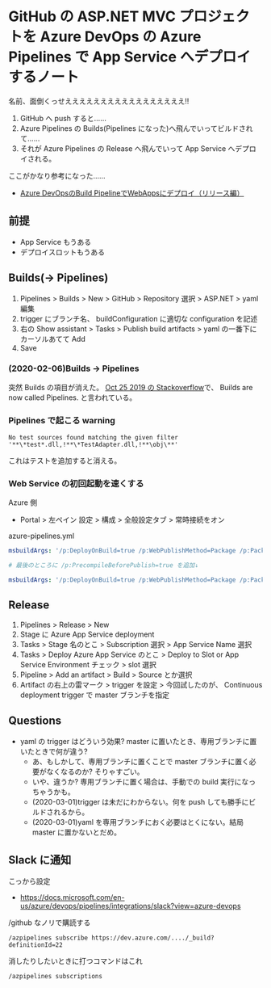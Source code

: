 GitHub の ASP.NET MVC プロジェクトを Azure DevOps の Azure Pipelines で App Service へデプロイするノート
===

名前、面倒くっせえええええええええええええええええ!!

1. GitHub へ push すると……
1. Azure Pipelines の Builds(Pipelines になった)へ飛んでいってビルドされて……
1. それが Azure Pipelines の Release へ飛んでいって App Service へデプロイされる。

ここがかなり参考になった……

- [Azure DevOpsのBuild PipelineでWebAppsにデプロイ（リリース編）](https://blog.nextscape.net/ja-JP/archives/Date/2019/06/devops-build-2)

## 前提

- App Service もうある
- デプロイスロットもうある

## Builds(-> Pipelines)

1. Pipelines > Builds > New > GitHub > Repository 選択 > ASP.NET > yaml 編集
1. trigger にブランチ名、 buildConfiguration に適切な configuration を記述
1. 右の Show assistant > Tasks > Publish build artifacts > yaml の一番下にカーソルあてて Add
1. Save

### (2020-02-06)Builds -> Pipelines

突然 Builds の項目が消えた。
[Oct 25 2019 の Stackoverflow](https://stackoverflow.com/questions/58563315/builds-are-missing-from-azure-devops)で、
 Builds are now called Pipelines. と言われている。

### Pipelines で起こる warning

```plaintext
No test sources found matching the given filter '**\*test*.dll,!**\*TestAdapter.dll,!**\obj\**'
```

これはテストを追加すると消える。

### Web Service の初回起動を速くする

Azure 側

- Portal > 左ペイン 設定 > 構成 > 全般設定タブ > 常時接続をオン

azure-pipelines.yml

```yaml
msbuildArgs: '/p:DeployOnBuild=true /p:WebPublishMethod=Package /p:PackageAsSingleFile=true /p:SkipInvalidConfigurations=true /p:PackageLocation="$(build.artifactStagingDirectory)"'

# 最後のところに /p:PrecompileBeforePublish=true を追加↓

msbuildArgs: '/p:DeployOnBuild=true /p:WebPublishMethod=Package /p:PackageAsSingleFile=true /p:SkipInvalidConfigurations=true /p:PackageLocation="$(build.artifactStagingDirectory)" /p:PrecompileBeforePublish=true'
```

## Release

1. Pipelines > Release > New
1. Stage に Azure App Service deployment
1. Tasks > Stage 名のとこ > Subscription 選択 > App Service Name 選択
1. Tasks > Deploy Azure App Service のとこ > Deploy to Slot or App Service Environment チェック > slot 選択
1. Pipeline > Add an artifact > Build > Source とか選択
1. Artifact の右上の雷マーク > trigger を設定 > 今回試したのが、 Continuous deployment trigger で master ブランチを指定

## Questions

- yaml の trigger はどういう効果? master に置いたとき、専用ブランチに置いたときで何が違う?
    - あ、もしかして、専用ブランチに置くことで master ブランチに置く必要がなくなるのか? そりゃすごい。
    - いや、違うか? 専用ブランチに置く場合は、手動での build 実行になっちゃうかも。
    - (2020-03-01)trigger は未だにわからない。何を push しても勝手にビルドされるから。
    - (2020-03-01)yaml を専用ブランチにおく必要はとくにない。結局 master に置かないとだめ。

##  Slack に通知

こっから設定

- https://docs.microsoft.com/en-us/azure/devops/pipelines/integrations/slack?view=azure-devops

/github なノリで購読する

```
/azpipelines subscribe https://dev.azure.com/..../_build?definitionId=22
```

消したりしたいときに打つコマンドはこれ

```
/azpipelines subscriptions
```